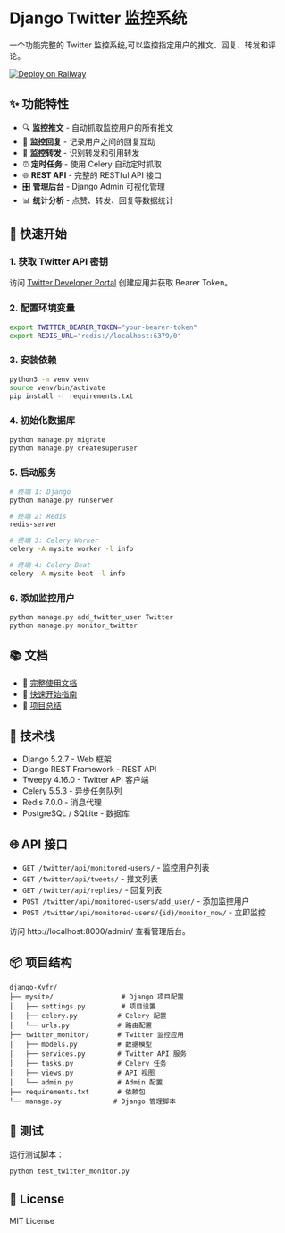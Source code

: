 # Django Twitter 监控系统

一个功能完整的 Twitter 监控系统,可以监控指定用户的推文、回复、转发和评论。

[![Deploy on Railway](https://railway.app/button.svg)](https://railway.app/new/template/GB6Eki?referralCode=U5zXSw)

## ✨ 功能特性

- 🔍 **监控推文** - 自动抓取监控用户的所有推文
- 💬 **监控回复** - 记录用户之间的回复互动
- 🔁 **监控转发** - 识别转发和引用转发
- ⏰ **定时任务** - 使用 Celery 自动定时抓取
- 🌐 **REST API** - 完整的 RESTful API 接口
- 🎛️ **管理后台** - Django Admin 可视化管理
- 📊 **统计分析** - 点赞、转发、回复等数据统计

## 🚀 快速开始

### 1. 获取 Twitter API 密钥

访问 [Twitter Developer Portal](https://developer.twitter.com/en/portal/dashboard) 创建应用并获取 Bearer Token。

### 2. 配置环境变量

```bash
export TWITTER_BEARER_TOKEN="your-bearer-token"
export REDIS_URL="redis://localhost:6379/0"
```

### 3. 安装依赖

```bash
python3 -m venv venv
source venv/bin/activate
pip install -r requirements.txt
```

### 4. 初始化数据库

```bash
python manage.py migrate
python manage.py createsuperuser
```

### 5. 启动服务

```bash
# 终端 1: Django
python manage.py runserver

# 终端 2: Redis
redis-server

# 终端 3: Celery Worker
celery -A mysite worker -l info

# 终端 4: Celery Beat
celery -A mysite beat -l info
```

### 6. 添加监控用户

```bash
python manage.py add_twitter_user Twitter
python manage.py monitor_twitter
```

## 📚 文档

- 📖 [完整使用文档](TWITTER_MONITOR_README.md)
- 🚀 [快速开始指南](快速开始.md)
- 📝 [项目总结](项目总结.md)

## 🔧 技术栈

- Django 5.2.7 - Web 框架
- Django REST Framework - REST API
- Tweepy 4.16.0 - Twitter API 客户端
- Celery 5.5.3 - 异步任务队列
- Redis 7.0.0 - 消息代理
- PostgreSQL / SQLite - 数据库

## 🌐 API 接口

- `GET /twitter/api/monitored-users/` - 监控用户列表
- `GET /twitter/api/tweets/` - 推文列表
- `GET /twitter/api/replies/` - 回复列表
- `POST /twitter/api/monitored-users/add_user/` - 添加监控用户
- `POST /twitter/api/monitored-users/{id}/monitor_now/` - 立即监控

访问 http://localhost:8000/admin/ 查看管理后台。

## 📦 项目结构

```
django-Xvfr/
├── mysite/                 # Django 项目配置
│   ├── settings.py         # 项目设置
│   ├── celery.py          # Celery 配置
│   └── urls.py            # 路由配置
├── twitter_monitor/       # Twitter 监控应用
│   ├── models.py          # 数据模型
│   ├── services.py        # Twitter API 服务
│   ├── tasks.py           # Celery 任务
│   ├── views.py           # API 视图
│   └── admin.py           # Admin 配置
├── requirements.txt       # 依赖包
└── manage.py             # Django 管理脚本
```

## 🧪 测试

运行测试脚本：

```bash
python test_twitter_monitor.py
```

## 📝 License

MIT License
